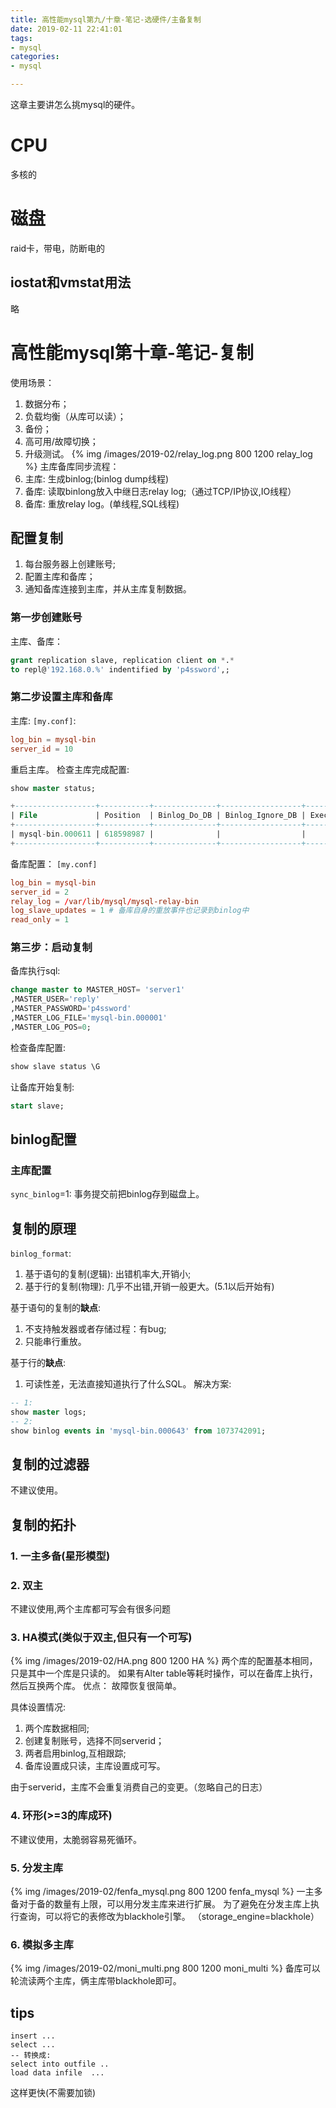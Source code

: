 ```yaml
---
title: 高性能mysql第九/十章-笔记-选硬件/主备复制
date: 2019-02-11 22:41:01
tags:
- mysql
categories:
- mysql

---
```


这章主要讲怎么挑mysql的硬件。

# CPU
多核的

# 磁盘
raid卡，带电，防断电的


## iostat和vmstat用法
略

# 高性能mysql第十章-笔记-复制

使用场景：
1. 数据分布；
2. 负载均衡（从库可以读）；
3. 备份；
4. 高可用/故障切换；
5. 升级测试。 
{% img /images/2019-02/relay_log.png 800 1200 relay_log %}
主库备库同步流程：
1. 主库: 生成binlog;(binlog dump线程)
2. 备库: 读取binlong放入中继日志relay log;（通过TCP/IP协议,IO线程）
3. 备库: 重放relay log。(单线程,SQL线程)

## 配置复制
1. 每台服务器上创建账号;
2. 配置主库和备库；
3. 通知备库连接到主库，并从主库复制数据。

### 第一步创建账号
主库、备库：
```sql
grant replication slave, replication client on *.*
to repl@'192.168.0.%' indentified by 'p4ssword',;
```

### 第二步设置主库和备库
主库:
`[my.conf]`:
```conf
log_bin = mysql-bin
server_id = 10
```
重启主库。
检查主库完成配置:
```sql
show master status;

+------------------+-----------+--------------+------------------+-------------------+
| File             | Position  | Binlog_Do_DB | Binlog_Ignore_DB | Executed_Gtid_Set |
+------------------+-----------+--------------+------------------+-------------------+
| mysql-bin.000611 | 618598987 |              |                  |                   |
+------------------+-----------+--------------+------------------+-------------------+


```


备库配置：
`[my.conf]`
```conf
log_bin = mysql-bin
server_id = 2 
relay_log = /var/lib/mysql/mysql-relay-bin
log_slave_updates = 1 # 备库自身的重放事件也记录到binlog中
read_only = 1
```

### 第三步：启动复制
备库执行sql:
```sql
change master to MASTER_HOST= 'server1'
,MASTER_USER='reply'
,MASTER_PASSWORD='p4ssword'
,MASTER_LOG_FILE='mysql-bin.000001'
,MASTER_LOG_POS=0;
```
检查备库配置:
```sql
show slave status \G
```

让备库开始复制:
```sql
start slave;
```



## binlog配置
### 主库配置
`sync_binlog`=1: 事务提交前把binlog存到磁盘上。


## 复制的原理
`binlog_format`:
1. 基于语句的复制(逻辑): 出错机率大,开销小;
2. 基于行的复制(物理): 几乎不出错,开销一般更大。(5.1以后开始有)

基于语句的复制的**缺点**:
1. 不支持触发器或者存储过程：有bug;
2. 只能串行重放。

基于行的**缺点**:
1. 可读性差，无法直接知道执行了什么SQL。
解决方案: 
```sql
-- 1:
show master logs;
-- 2:
show binlog events in 'mysql-bin.000643' from 1073742091;
```


## 复制的过滤器
不建议使用。

## 复制的拓扑
### 1. 一主多备(星形模型)
### 2. 双主
不建议使用,两个主库都可写会有很多问题
### 3. HA模式(类似于双主,但只有一个可写)
{% img /images/2019-02/HA.png 800 1200 HA %}
两个库的配置基本相同，只是其中一个库是只读的。
如果有Alter table等耗时操作，可以在备库上执行，然后互换两个库。
优点：
故障恢复很简单。

具体设置情况:
1. 两个库数据相同;
2. 创建复制账号，选择不同serverid；
3. 两者启用binlog,互相跟踪;
4. 备库设置成只读，主库设置成可写。

由于serverid，主库不会重复消费自己的变更。（忽略自己的日志）

### 4. 环形(>=3的库成环)
不建议使用，太脆弱容易死循环。
### 5. 分发主库
{% img /images/2019-02/fenfa_mysql.png 800 1200 fenfa_mysql %}
一主多备对于备的数量有上限，可以用分发主库来进行扩展。
为了避免在分发主库上执行查询，可以将它的表修改为blackhole引擎。
（storage_engine=blackhole）

### 6. 模拟多主库
{% img /images/2019-02/moni_multi.png 800 1200 moni_multi %}
备库可以轮流读两个主库，俩主库带blackhole即可。

## tips
```
insert ...
select ...
-- 转换成:
select into outfile .. 
load data infile  ... 
```
这样更快(不需要加锁)


